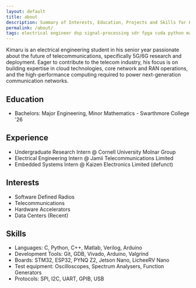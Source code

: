 ```yaml
---
layout: default
title: about
description: Summary of Interests, Education, Projects and Skills for Kimaru Boruett
permalink: /about/
tags: electrical engineer dsp signal-processing sdr fpga cuda python matlab c++ scpi telecom 5G
---
```


Kimaru is an electrical engineering student in his senior year passionate about the future of telecommunications, specifically 5G/6G research and deployment. Eager to contribute to the telecom industry, his focus is on building expertise in cloud technologies, core network and RAN operations, and the high-performance computing required to power next-generation communication networks.

## Education

- Bachelors: Major Engineering, Minor Mathematics - Swarthmore College '26

## Experience

- Undergraduate Research Intern @ Cornell University Molnar Group
- Electrical Engineering Intern @ Jamii Telecommunications Limited
- Embedded Systems Intern       @ Kaizen Electronics Limited (defunct)

## Interests

- Software Defined Radios
- Telecommunications
- Hardware Accelerators
- Data Centers (Recent)

## Skills

- Languages: C, Python, C++, Matlab, Verilog, Arduino
- Development Tools: Git, GDB, Vivado, Arduino, Valgrind
- Boards: STM32, ESP32, PYNQ Z2, Jetson Nano, LicheeRV Nano
- Test equipment: Oscilloscopes, Spectrum Analysers, Function Generators
- Protocols: SPI, I2C, UART, GPIB, USB
  